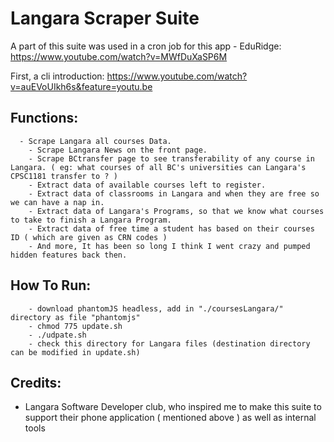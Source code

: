 # Langara Scraper Suite 

A part of this suite was used in a cron job for this app - EduRidge: https://www.youtube.com/watch?v=MWfDuXaSP6M

First, a cli introduction: https://www.youtube.com/watch?v=auEVoUIkh6s&feature=youtu.be

## Functions: 

```
  - Scrape Langara all courses Data.
	- Scrape Langara News on the front page. 
	- Scrape BCtransfer page to see transferability of any course in Langara. ( eg: what courses of all BC's universities can Langara's CPSC1181 transfer to ? )
	- Extract data of available courses left to register.
	- Extract data of classrooms in Langara and when they are free so we can have a nap in.
	- Extract data of Langara's Programs, so that we know what courses to take to finish a Langara Program.
	- Extract data of free time a student has based on their courses ID ( which are given as CRN codes )
	- And more, It has been so long I think I went crazy and pumped hidden features back then.
```

## How To Run:
```
	- download phantomJS headless, add in "./coursesLangara/" directory as file "phantomjs"
	- chmod 775 update.sh
	- ./udpate.sh
	- check this directory for Langara files (destination directory can be modified in update.sh)
```

## Credits: 

  - Langara Software Developer club, who inspired me to make this suite to support their phone application ( mentioned above ) as well as internal tools
